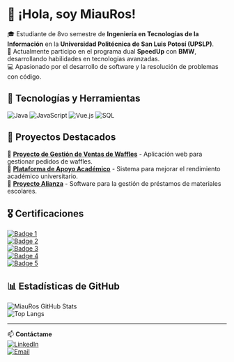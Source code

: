 # 👋 ¡Hola, soy MiauRos!

🎓 Estudiante de 8vo semestre de **Ingeniería en Tecnologías de la Información** en la **Universidad Politécnica de San Luis Potosí (UPSLP)**.  
🚀 Actualmente participo en el programa dual **SpeedUp** con **BMW**, desarrollando habilidades en tecnologías avanzadas.  
💻 Apasionado por el desarrollo de software y la resolución de problemas con código.  

## 🚀 Tecnologías y Herramientas  
![Java](https://img.shields.io/badge/Java-%23ED8B00.svg?style=for-the-badge&logo=openjdk&logoColor=white)
![JavaScript](https://img.shields.io/badge/JavaScript-%23F7DF1E.svg?style=for-the-badge&logo=javascript&logoColor=black)
![Vue.js](https://img.shields.io/badge/Vue.js-%234FC08D.svg?style=for-the-badge&logo=vuedotjs&logoColor=white)
![SQL](https://img.shields.io/badge/SQL-%2300f.svg?style=for-the-badge&logo=mysql&logoColor=white)

## 📌 Proyectos Destacados  
🔹 [**Proyecto de Gestión de Ventas de Waffles**](#) - Aplicación web para gestionar pedidos de waffles.  
🔹 [**Plataforma de Apoyo Académico**](#) - Sistema para mejorar el rendimiento académico universitario.  
🔹 [**Proyecto Alianza**](#) - Software para la gestión de préstamos de materiales escolares.  

## 🎖️ Certificaciones  
[![Badge 1](https://images.credly.com/images/2210b6fe-0eda-415a-8aba-6c1400566728/ITS-Badges_Java_1200px.png)](https://www.credly.com/badges/b7b7781f-c6b0-444f-855a-da5cbe46ccf5/public_url)  
[![Badge 2](https://images.credly.com/size/100x100/images/4f2cf879-d004-46f4-aed4-0a28ca9f18b7/15753bcb-107d-4554-aac2-58b158fad646.png)](https://www.credly.com/badges/15753bcb-107d-4554-aac2-58b158fad646/public_url)  
[![Badge 3](https://images.credly.com/size/100x100/images/c7e4d34f-98e4-4c89-94f1-b764ff75c9e4/a752812d-294e-427e-99d5-30ffd66a33ad.png)](https://www.credly.com/badges/a752812d-294e-427e-99d5-30ffd66a33ad/public_url)  
[![Badge 4](https://images.credly.com/size/100x100/images/01b99297-0f76-4b4e-b59c-0ae60c855209/64f50f21-5907-446b-bb6e-9d0bd3622570.png)](https://www.credly.com/badges/64f50f21-5907-446b-bb6e-9d0bd3622570/public_url)  
[![Badge 5](https://images.credly.com/size/100x100/images/3dba2ea6-2152-417f-b88d-e5e541b5717d/3158f7f2-824f-4a42-a5fc-ca7509953cc5.png)](https://www.credly.com/badges/3158f7f2-824f-4a42-a5fc-ca7509953cc5/public_url)

## 📊 Estadísticas de GitHub  
![MiauRos GitHub Stats](https://github-readme-stats.vercel.app/api?username=MiauRos&show_icons=true&theme=radical)  
![Top Langs](https://github-readme-stats.vercel.app/api/top-langs/?username=MiauRos&layout=compact&theme=radical)

---

📫 **Contáctame**  
[![LinkedIn](https://img.shields.io/badge/LinkedIn-%230077B5.svg?style=for-the-badge&logo=linkedin&logoColor=white)](https://www.linkedin.com/in/mauricio-rosales-rodríguez-2600b823a)  
[![Email](https://img.shields.io/badge/Email-D14836.svg?style=for-the-badge&logo=gmail&logoColor=white)](mailto:rosales.c.mauricio@gmail.com)
